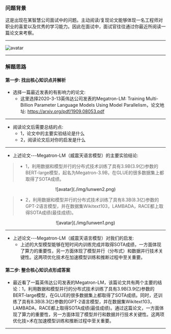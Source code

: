 


### 问题背景


这是出现在某智慧公司面试中的问题。主动阅读/复现论文能够体现一名工程师对职业的喜爱以及优秀的学习能力。因此在面试中，面试官往往通过你最近所阅读一篇论文来考察。

---

![avatar](https://github.com/AITutorials/manuals/blob/master/img/lunwen.png)

---

### 解题思路


#### 第一步: 找出核心知识点并解析

* 选择一篇最近发表的有影响力的论文:
	* 这里选择2020-3-13英伟达公司发表的Megatron-LM: Training Multi-Billion Parameter Language Models Using Model Parallelism，论文地址: https://arxiv.org/pdf/1909.08053.pdf

---

* 阅读论文后需要总结的点:
	* 1，论文中的主要实验结论是什么
	* 2，阅读论文后对你的启发是什么


---

* 上述论文---Megatron-LM（威震天语言模型）的主要实验结论:

> * 1，利用数据和模型并行的分布式技术训练了具有3.9B(3.9亿)参数的BERT-large模型，起名为Megatron-3.9B，在GLUE的很多数据集上都取得了SOTA成绩。

<center>![avatar](./img/lunwen2.png)</center>

> * 2，利用数据和模型并行的分布式技术训练了具有8.3B(8.3亿)参数的GPT-2语言模型，并在数据集Wikitext103，LAMBADA，RACE都上取得SOTA成绩(最佳成绩)。

<center>![avatar](./img/lunwen1.png)</center>


---

* 上述论文---Megatron-LM（威震天语言模型）对我们的启发:
	* 上述的大型模型能够在短时间内训练完成并取得SOTA成绩，一方面体现了算力的重要性，另一方面体现了模型并行（分布式）和数据并行技术关键性。这两项优化技术在加速模型训练和推断过程中至关重要。



#### 第二步: 整合核心知识点形成答案


* 最近看了一篇英伟达公司发表的Megatron-LM，该篇论文共有两个主要的结论：1，利用数据和模型并行的分布式技术训练了具有3.9B(3.9亿)参数的BERT-large模型，在GLUE的很多数据集上都取得了SOTA成绩。同时，还训练了具有8.3B(8.3亿)参数的GPT-2语言模型，并在数据集Wikitext103，LAMBADA，RACE都上取得SOTA成绩(最佳成绩)。通过这篇论文，一方面体现了算力的重要性，另一方面体现了模型并行和数据并行技术关键性。这两项优化技>术在加速模型训练和推断过程中至关重要。     

---



